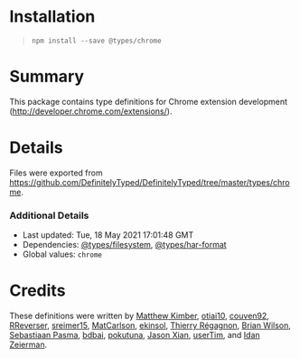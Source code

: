 # Installation
> `npm install --save @types/chrome`

# Summary
This package contains type definitions for Chrome extension development (http://developer.chrome.com/extensions/).

# Details
Files were exported from https://github.com/DefinitelyTyped/DefinitelyTyped/tree/master/types/chrome.

### Additional Details
 * Last updated: Tue, 18 May 2021 17:01:48 GMT
 * Dependencies: [@types/filesystem](https://npmjs.com/package/@types/filesystem), [@types/har-format](https://npmjs.com/package/@types/har-format)
 * Global values: `chrome`

# Credits
These definitions were written by [Matthew Kimber](https://github.com/matthewkimber), [otiai10](https://github.com/otiai10), [couven92](https://github.com/couven92), [RReverser](https://github.com/rreverser), [sreimer15](https://github.com/sreimer15), [MatCarlson](https://github.com/MatCarlson), [ekinsol](https://github.com/ekinsol), [Thierry Régagnon](https://github.com/tregagnon), [Brian Wilson](https://github.com/echoabstract), [Sebastiaan Pasma](https://github.com/spasma), [bdbai](https://github.com/bdbai), [pokutuna](https://github.com/pokutuna), [Jason Xian](https://github.com/JasonXian), [userTim](https://github.com/usertim), and [Idan Zeierman](https://github.com/idan315).
